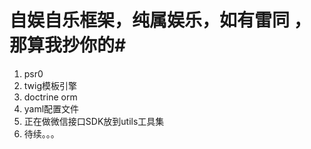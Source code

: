 # 自娱自乐框架，纯属娱乐，如有雷同 ，那算我抄你的#
1. psr0
2. twig模板引擎
3. doctrine orm
4. yaml配置文件
5. 正在做微信接口SDK放到utils工具集
6. 待续。。。